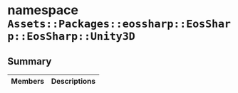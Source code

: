# namespace `Assets::Packages::eossharp::EosSharp::EosSharp::Unity3D` 

## Summary

 Members                                | Descriptions                                
----------------------------------------|---------------------------------------------

